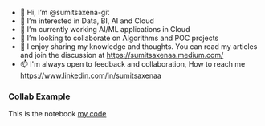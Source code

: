- 👋 Hi, I’m @sumitsaxena-git
- 👀 I’m interested in Data, BI, AI and Cloud
- 🌱 I’m currently working AI/ML applications in Cloud
- 💞️ I’m looking to collaborate on Algorithms and POC projects
- 🧠 I enjoy sharing my knowledge and thoughts. You can read my articles and join the discussion at https://sumitsaxenaa.medium.com/
- 📫 I'm always open to feedback and collaboration, How to reach me
      https://www.linkedin.com/in/sumitsaxenaa

<!---
sumitsaxena-git/sumitsaxena-git is a ✨ special ✨ repository because its `README.md` (this file) appears on your GitHub profile.
You can click the Preview link to take a look at your changes.
--->
### Collab Example  
This is the notebook [my code](google.com)
